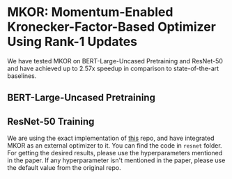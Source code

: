 # MKOR: Momentum-Enabled Kronecker-Factor-Based Optimizer Using Rank-1 Updates

We have tested MKOR on BERT-Large-Uncased Pretraining and ResNet-50 and have achieved up to 2.57x speedup in comparison to state-of-the-art baselines.

## BERT-Large-Uncased Pretraining


## ResNet-50 Training

We are using the exact implementation of [this](https://github.com/gpauloski/kfac-pytorch/tree/v0.3.1) repo, and have integrated MKOR as an external optimizer to it.
You can find the code in `resnet` folder. For getting the desired results, please use the hyperparameters mentioned in the paper. If any hyperparameter isn't mentioned in the paper, please use the default value from the original repo.

